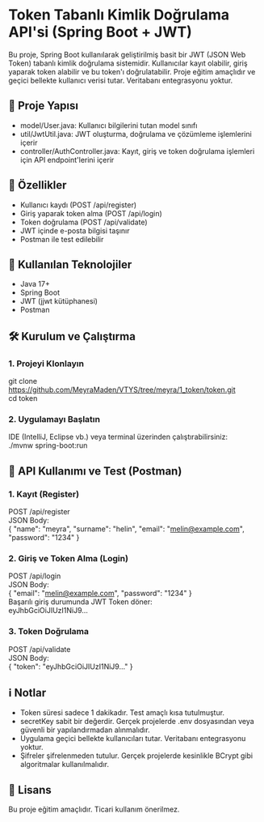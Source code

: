 # Token Tabanlı Kimlik Doğrulama API'si (Spring Boot + JWT)

Bu proje, Spring Boot kullanılarak geliştirilmiş basit bir JWT (JSON Web Token) tabanlı kimlik doğrulama sistemidir. Kullanıcılar kayıt olabilir, giriş yaparak token alabilir ve bu token'ı doğrulatabilir. Proje eğitim amaçlıdır ve geçici bellekte kullanıcı verisi tutar. Veritabanı entegrasyonu yoktur.

## 📁 Proje Yapısı

- model/User.java: Kullanıcı bilgilerini tutan model sınıfı  
- util/JwtUtil.java: JWT oluşturma, doğrulama ve çözümleme işlemlerini içerir  
- controller/AuthController.java: Kayıt, giriş ve token doğrulama işlemleri için API endpoint'lerini içerir  

## 🚀 Özellikler

- Kullanıcı kaydı (POST /api/register)  
- Giriş yaparak token alma (POST /api/login)  
- Token doğrulama (POST /api/validate)  
- JWT içinde e-posta bilgisi taşınır  
- Postman ile test edilebilir  

## 🔧 Kullanılan Teknolojiler

- Java 17+  
- Spring Boot  
- JWT (jjwt kütüphanesi)  
- Postman  

## 🛠️ Kurulum ve Çalıştırma

### 1. Projeyi Klonlayın

git clone https://github.com/MeyraMaden/VTYS/tree/meyra/1_token/token.git  
cd token

### 2. Uygulamayı Başlatın

IDE (IntelliJ, Eclipse vb.) veya terminal üzerinden çalıştırabilirsiniz:  
./mvnw spring-boot:run

## 🔐 API Kullanımı ve Test (Postman)

### 1. Kayıt (Register)

POST /api/register  
JSON Body:  
{
  "name": "meyra",
  "surname": "helin",
  "email": "melin@example.com",
  "password": "1234"
}

### 2. Giriş ve Token Alma (Login)

POST /api/login  
JSON Body:  
{
  "email": "melin@example.com",
  "password": "1234"
}  
Başarılı giriş durumunda JWT Token döner:  
eyJhbGciOiJIUzI1NiJ9...

### 3. Token Doğrulama

POST /api/validate  
JSON Body:  
{
  "token": "eyJhbGciOiJIUzI1NiJ9..."
}

## ℹ️ Notlar

- Token süresi sadece 1 dakikadır. Test amaçlı kısa tutulmuştur.  
- secretKey sabit bir değerdir. Gerçek projelerde .env dosyasından veya güvenli bir yapılandırmadan alınmalıdır.  
- Uygulama geçici bellekte kullanıcıları tutar. Veritabanı entegrasyonu yoktur.  
- Şifreler şifrelenmeden tutulur. Gerçek projelerde kesinlikle BCrypt gibi algoritmalar kullanılmalıdır.  

## 📄 Lisans

Bu proje eğitim amaçlıdır. Ticari kullanım önerilmez.